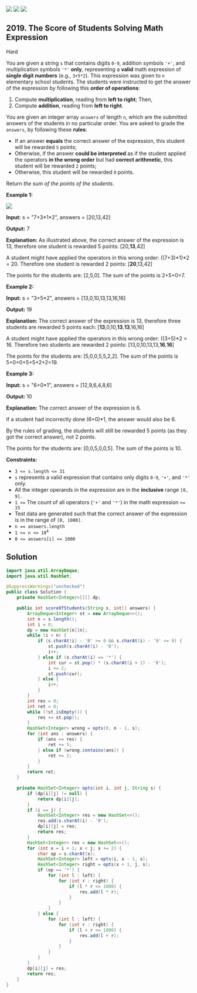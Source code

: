 [![](https://img.shields.io/github/stars/javadev/LeetCode-in-Java?label=Stars&style=flat-square)](https://github.com/javadev/LeetCode-in-Java)
[![](https://img.shields.io/github/forks/javadev/LeetCode-in-Java?label=Fork%20me%20on%20GitHub%20&style=flat-square)](https://github.com/javadev/LeetCode-in-Java/fork)
[![](https://img.shields.io/badge/-LeetCode%20in%20Kotlin-blue?style=flat-square)](https://github.com/javadev/LeetCode-in-Kotlin)

## 2019\. The Score of Students Solving Math Expression

Hard

You are given a string `s` that contains digits `0-9`, addition symbols `'+'`, and multiplication symbols `'*'` **only**, representing a **valid** math expression of **single digit numbers** (e.g., `3+5*2`). This expression was given to `n` elementary school students. The students were instructed to get the answer of the expression by following this **order of operations**:

1.  Compute **multiplication**, reading from **left to right**; Then,
2.  Compute **addition**, reading from **left to right**.

You are given an integer array `answers` of length `n`, which are the submitted answers of the students in no particular order. You are asked to grade the `answers`, by following these **rules**:

*   If an answer **equals** the correct answer of the expression, this student will be rewarded `5` points;
*   Otherwise, if the answer **could be interpreted** as if the student applied the operators **in the wrong order** but had **correct arithmetic**, this student will be rewarded `2` points;
*   Otherwise, this student will be rewarded `0` points.

Return _the sum of the points of the students_.

**Example 1:**

![](https://assets.leetcode.com/uploads/2021/09/17/student_solving_math.png)

**Input:** s = "7+3\*1\*2", answers = [20,13,42]

**Output:** 7

**Explanation:** As illustrated above, the correct answer of the expression is 13, therefore one student is rewarded 5 points: [20,**13**,42] 

A student might have applied the operators in this wrong order: ((7+3)\*1)\*2 = 20. Therefore one student is rewarded 2 points: [**20**,13,42] 

The points for the students are: [2,5,0]. The sum of the points is 2+5+0=7.

**Example 2:**

**Input:** s = "3+5\*2", answers = [13,0,10,13,13,16,16]

**Output:** 19

**Explanation:** The correct answer of the expression is 13, therefore three students are rewarded 5 points each: [**13**,0,10,**13**,**13**,16,16]

A student might have applied the operators in this wrong order: ((3+5)\*2 = 16. Therefore two students are rewarded 2 points: [13,0,10,13,13,**16**,**16**] 

The points for the students are: [5,0,0,5,5,2,2]. The sum of the points is 5+0+0+5+5+2+2=19.

**Example 3:**

**Input:** s = "6+0\*1", answers = [12,9,6,4,8,6]

**Output:** 10

**Explanation:** The correct answer of the expression is 6. 

If a student had incorrectly done (6+0)\*1, the answer would also be 6. 

By the rules of grading, the students will still be rewarded 5 points (as they got the correct answer), not 2 points. 

The points for the students are: [0,0,5,0,0,5]. The sum of the points is 10.

**Constraints:**

*   `3 <= s.length <= 31`
*   `s` represents a valid expression that contains only digits `0-9`, `'+'`, and `'*'` only.
*   All the integer operands in the expression are in the **inclusive** range `[0, 9]`.
*   `1 <=` The count of all operators (`'+'` and `'*'`) in the math expression `<= 15`
*   Test data are generated such that the correct answer of the expression is in the range of `[0, 1000]`.
*   `n == answers.length`
*   <code>1 <= n <= 10<sup>4</sup></code>
*   `0 <= answers[i] <= 1000`

## Solution

```java
import java.util.ArrayDeque;
import java.util.HashSet;

@SuppressWarnings("unchecked")
public class Solution {
    private HashSet<Integer>[][] dp;

    public int scoreOfStudents(String s, int[] answers) {
        ArrayDeque<Integer> st = new ArrayDeque<>();
        int n = s.length();
        int i = 0;
        dp = new HashSet[n][n];
        while (i < n) {
            if (s.charAt(i) - '0' >= 0 && s.charAt(i) - '9' <= 0) {
                st.push(s.charAt(i) - '0');
                i++;
            } else if (s.charAt(i) == '*') {
                int cur = st.pop() * (s.charAt(i + 1) - '0');
                i += 2;
                st.push(cur);
            } else {
                i++;
            }
        }
        int res = 0;
        int ret = 0;
        while (!st.isEmpty()) {
            res += st.pop();
        }
        HashSet<Integer> wrong = opts(0, n - 1, s);
        for (int ans : answers) {
            if (ans == res) {
                ret += 5;
            } else if (wrong.contains(ans)) {
                ret += 2;
            }
        }
        return ret;
    }

    private HashSet<Integer> opts(int i, int j, String s) {
        if (dp[i][j] != null) {
            return dp[i][j];
        }
        if (i == j) {
            HashSet<Integer> res = new HashSet<>();
            res.add(s.charAt(i) - '0');
            dp[i][j] = res;
            return res;
        }
        HashSet<Integer> res = new HashSet<>();
        for (int x = i + 1; x < j; x += 2) {
            char op = s.charAt(x);
            HashSet<Integer> left = opts(i, x - 1, s);
            HashSet<Integer> right = opts(x + 1, j, s);
            if (op == '*') {
                for (int l : left) {
                    for (int r : right) {
                        if (l * r <= 1000) {
                            res.add(l * r);
                        }
                    }
                }
            } else {
                for (int l : left) {
                    for (int r : right) {
                        if (l + r <= 1000) {
                            res.add(l + r);
                        }
                    }
                }
            }
        }
        dp[i][j] = res;
        return res;
    }
}
```